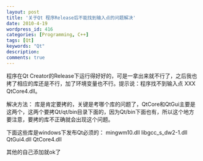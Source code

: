 ```yaml
---
layout: post
title: '关于Qt 程序Release后不能找到输入点的问题解决'
date: 2010-4-19
wordpress_id: 416
categories: [Programming, C++]
tags: [Qt]
keywords: "Qt"
description: 
comments: true
---
```


程序在Qt Creator的Release下运行得好好的，可是一拿出来就不行了，之后我也拷了相应的库还是不行，加了环境变量也不行。提示说：程序找不到输入点 XXX QtCore4.dll。

解决方法：
库是肯定要拷的，关键是考哪个库的问题了，QtCore和QtGui主要是这两个，这两个要拷Qt/qt/bin目录下面的，因为Qt/bin下面也有，所以这个地方要注意，要拷的库不正确就会出现这个问题。

下面这些库是windows下发布Qt必须的：
mingwm10.dll
libgcc_s_dw2-1.dll
QtGui4.dll
QtCore4.dll

其他的自己添加就ok了
